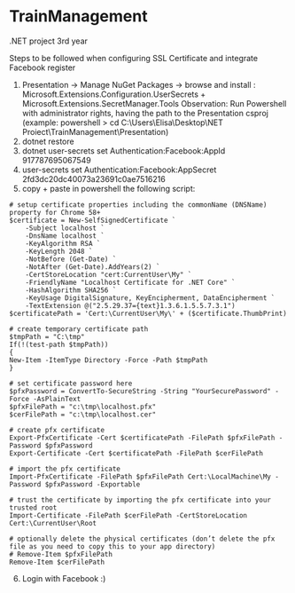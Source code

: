 # TrainManagement
.NET project 3rd year

 Steps to be followed when configuring SSL Certificate and integrate Facebook register

1. Presentation -> Manage NuGet Packages 
-> browse and install : Microsoft.Extensions.Configuration.UserSecrets +  Microsoft.Extensions.SecretManager.Tools
Observation: Run Powershell with administrator rights, having the path to the Presentation csproj 
(example: powershell > cd C:\Users\Elisa\Desktop\NET Proiect\TrainManagement\Presentation)
2. dotnet restore
3. dotnet user-secrets set Authentication:Facebook:AppId 917787695067549 
4. user-secrets set Authentication:Facebook:AppSecret 2fd3dc20dc40073a23691c0ae7516216
5. copy + paste in powershell the following script:

```
# setup certificate properties including the commonName (DNSName) property for Chrome 58+
$certificate = New-SelfSignedCertificate `
    -Subject localhost `
    -DnsName localhost `
    -KeyAlgorithm RSA `
    -KeyLength 2048 `
    -NotBefore (Get-Date) `
    -NotAfter (Get-Date).AddYears(2) `
    -CertStoreLocation "cert:CurrentUser\My" `
    -FriendlyName "Localhost Certificate for .NET Core" `
    -HashAlgorithm SHA256 `
    -KeyUsage DigitalSignature, KeyEncipherment, DataEncipherment `
    -TextExtension @("2.5.29.37={text}1.3.6.1.5.5.7.3.1") 
$certificatePath = 'Cert:\CurrentUser\My\' + ($certificate.ThumbPrint)  

# create temporary certificate path
$tmpPath = "C:\tmp"
If(!(test-path $tmpPath))
{
New-Item -ItemType Directory -Force -Path $tmpPath
}

# set certificate password here
$pfxPassword = ConvertTo-SecureString -String "YourSecurePassword" -Force -AsPlainText
$pfxFilePath = "c:\tmp\localhost.pfx"
$cerFilePath = "c:\tmp\localhost.cer"

# create pfx certificate
Export-PfxCertificate -Cert $certificatePath -FilePath $pfxFilePath -Password $pfxPassword
Export-Certificate -Cert $certificatePath -FilePath $cerFilePath

# import the pfx certificate
Import-PfxCertificate -FilePath $pfxFilePath Cert:\LocalMachine\My -Password $pfxPassword -Exportable

# trust the certificate by importing the pfx certificate into your trusted root
Import-Certificate -FilePath $cerFilePath -CertStoreLocation Cert:\CurrentUser\Root

# optionally delete the physical certificates (don’t delete the pfx file as you need to copy this to your app directory)
# Remove-Item $pfxFilePath
Remove-Item $cerFilePath
```

6. Login with Facebook :)
